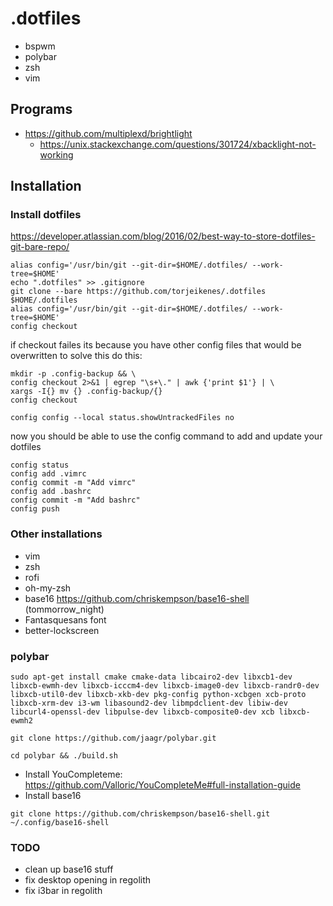 # .dotfiles
 

* bspwm
* polybar
* zsh
* vim

## Programs

* https://github.com/multiplexd/brightlight
    * https://unix.stackexchange.com/questions/301724/xbacklight-not-working


## Installation

### Install dotfiles

https://developer.atlassian.com/blog/2016/02/best-way-to-store-dotfiles-git-bare-repo/

```
alias config='/usr/bin/git --git-dir=$HOME/.dotfiles/ --work-tree=$HOME'
echo ".dotfiles" >> .gitignore
git clone --bare https://github.com/torjeikenes/.dotfiles $HOME/.dotfiles
alias config='/usr/bin/git --git-dir=$HOME/.dotfiles/ --work-tree=$HOME'
config checkout
```
if checkout failes its because you have other config files that would be overwritten 
to solve this do this:

```
mkdir -p .config-backup && \
config checkout 2>&1 | egrep "\s+\." | awk {'print $1'} | \
xargs -I{} mv {} .config-backup/{}
config checkout
```

```
config config --local status.showUntrackedFiles no
```

now you should be able to use the config command to add and update your dotfiles

```
config status
config add .vimrc
config commit -m "Add vimrc"
config add .bashrc
config commit -m "Add bashrc"
config push
```

### Other installations 
* vim
* zsh
* rofi
* oh-my-zsh
* base16 https://github.com/chriskempson/base16-shell (tommorrow_night)
* Fantasquesans font
* better-lockscreen

### polybar
```
sudo apt-get install cmake cmake-data libcairo2-dev libxcb1-dev libxcb-ewmh-dev libxcb-icccm4-dev libxcb-image0-dev libxcb-randr0-dev libxcb-util0-dev libxcb-xkb-dev pkg-config python-xcbgen xcb-proto libxcb-xrm-dev i3-wm libasound2-dev libmpdclient-dev libiw-dev libcurl4-openssl-dev libpulse-dev libxcb-composite0-dev xcb libxcb-ewmh2

git clone https://github.com/jaagr/polybar.git

cd polybar && ./build.sh
```

* Install YouCompleteme: https://github.com/Valloric/YouCompleteMe#full-installation-guide
* Install base16
```
git clone https://github.com/chriskempson/base16-shell.git ~/.config/base16-shell
```

### TODO

* clean up base16 stuff
* fix desktop opening in regolith
* fix i3bar in regolith
